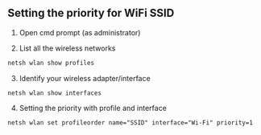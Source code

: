 ## Setting the priority for WiFi SSID

1. Open cmd prompt (as administrator)

2. List all the wireless networks 
```sh
netsh wlan show profiles
```

3. Identify your wireless adapter/interface
```
netsh wlan show interfaces
```

4. Setting the priority with profile and interface
```
netsh wlan set profileorder name="SSID" interface="Wi-Fi" priority=1
```

